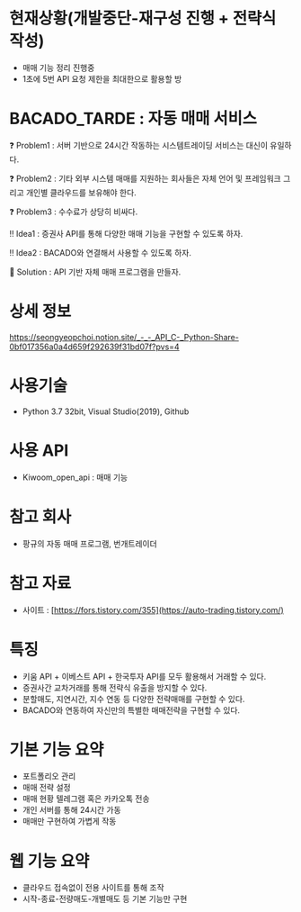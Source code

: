 # 현재상황(개발중단-재구성 진행 + 전략식 작성)
- 매매 기능 정리 진행중
- 1초에 5번 API 요청 제한을 최대한으로 활용할 방
  
# BACADO_TARDE : 자동 매매 서비스
❓ Problem1 : 서버 기반으로 24시간 작동하는 시스템트레이딩 서비스는 대신이 유일하다.

❓ Problem2 : 기타 외부 시스템 매매를 지원하는 회사들은 자체 언어 및 프레임워크 그리고 개인별 클라우드를 보유해야 한다.

❓ Problem3 : 수수료가 상당히 비싸다.

‼ Idea1 : 증권사 API를 통해 다양한 매매 기능을 구현할 수 있도록 하자.

‼ Idea2 : BACADO와 연결해서 사용할 수 있도록 하자.

💯 Solution : API 기반 자체 매매 프로그램을 만들자.

# 상세 정보
https://seongyeopchoi.notion.site/_-_-_API_C-_Python-Share-0bf017356a0a4d659f292639f31bd07f?pvs=4

# 사용기술
- Python 3.7 32bit, Visual Studio(2019), Github

# 사용 API
- Kiwoom_open_api : 매매 기능

# 참고 회사
- 팡규의 자동 매매 프로그램, 번개트레이더

# 참고 자료
- 사이트 : [https://fors.tistory.com/355](https://auto-trading.tistory.com/)

# 특징
- 키움 API + 이베스트 API + 한국투자 API를 모두 활용해서 거래할 수 있다.
- 증권사간 교차거래를 통해 전략식 유출을 방지할 수 있다.
- 분할매도, 지연시간, 지수 연동 등 다양한 전략매매를 구현할 수 있다.
- BACADO와 연동하여 자신만의 특별한 매매전략을 구현할 수 있다.

# 기본 기능 요약
- 포트폴리오 관리
- 매매 전략 설정
- 매매 현황 텔레그램 혹은 카카오톡 전송
- 개인 서버를 통해 24시간 가동
- 매매만 구현하여 가볍게 작동

# 웹 기능 요약
- 클라우드 접속없이 전용 사이트를 통해 조작
- 시작-종료-전량매도-개별매도 등 기본 기능만 구현
